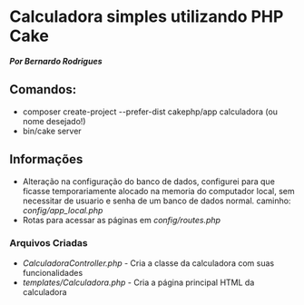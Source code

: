 # Calculadora simples utilizando PHP Cake
***Por Bernardo Rodrigues***

## Comandos:
- composer create-project --prefer-dist cakephp/app calculadora (ou nome desejado!)
- bin/cake server

## Informações
- Alteração na configuração do banco de dados, configurei para que ficasse temporariamente alocado na memoria do computador local, sem necessitar de usuario e senha de um banco de dados normal. caminho: *config/app_local.php*
- Rotas para acessar as páginas em *config/routes.php*

### Arquivos Criadas
- *CalculadoraController.php* - Cria a classe da calculadora com suas funcionalidades
- *templates/Calculadora.php* - Cria a página principal HTML da calculadora
